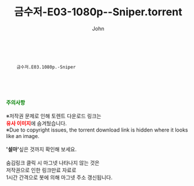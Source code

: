 ﻿---
layout: post
title:  "    금수저-E03-1080p--Sniper.torrent"
author: John
categories: [ 드라마 ]
tags: [  ]
image:  
description: "    금수저-E03-1080p--Sniper torrent 정보 공유"
toc: true
toc_sticky: true
---

<br>

        금수저.E03.1080p.-Sniper  
    
<br><br><br>
<p data-ke-size="size16"><b><span style="color: green;">주의사항</span></b><br /><br />※저작권 문제로 인해 토렌트 다운로드 링크는<br /><b><span style="color: red;">유사 이미지</span></b>에 숨겨뒀습니다.<br />※Due to copyright issues, the torrent download link is hidden where it looks like an image.<br /><br /><b>'설마'</b>싶은 것까지 확인해 보세요.<br /><br />숨김링크 클릭 시 마그넷 나타나지 않는 것은<br />저작권으로 인한 링크만료 자료로<br />1시간 간격으로 봇에 의해 마그넷 주소 갱신됩니다.</p>
